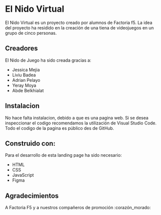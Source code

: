 # El Nido Virtual

El Nido Virtual es un proyecto creado por alumnos de Factoria f5. La idea del proyecto ha residido en la creación de una tiena de videojuegos en un grupo de cinco personas.

## Creadores

El Nido de Juego ha sido creada gracias a:

- Jessica Mejia
- Liviu Badea
- Adrian Pelayo
- Yeray Moya
- Abde Belkhialat

## Instalacion

No hace falta instalacion, debido a que es una pagina web. Si se desea inspeccionar el codigo recomendamos la utilización de Visual Studio Code. Todo el codigo de la pagina es público des de GitHub.

## Construido con:

Para el desarrollo de esta landing page ha sido necesario:

- HTML
- CSS
- JavaScript
- Figma

## Agradecimientos

A Factoria F5 y a nuestros compañeros de promoción :corazón_morado:
